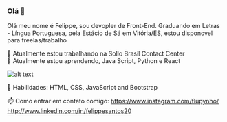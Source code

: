 ### Olá 👋



Olá meu nome é Felippe, sou devopler de Front-End. Graduando em Letras - Língua Portuguesa, pela Estácio de Sá em Vitória/ES, estou disponovel para freelas/trabalho


🔭 Atualmente estou trabalhando na Sollo Brasil Contact Center                                   
🌱 Atualmente estou aprendendo, Java Script, Python e React
 

![alt text](flupynho.github.com/repository/flupynho/img.jpg)

🦄 Habilidades: HTML, CSS, JavaScript and Bootstrap



📫 Como entrar em contato comigo:
https://www.instagram.com/flupynho/    http://www.linkedin.com/in/felippesantos20





